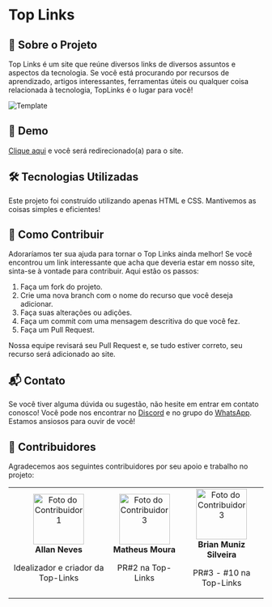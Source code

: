 # Top Links

## 📄 Sobre o Projeto

Top Links é um site que reúne diversos links de diversos assuntos e aspectos da tecnologia. Se você está procurando por recursos de aprendizado, artigos interessantes, ferramentas úteis ou qualquer coisa relacionada à tecnologia, TopLinks é o lugar para você!

![Template](https://i.imgur.com/uMRRVUW.png)

## 🚀 Demo

[Clique aqui](https://toplinks.vercel.app/) e você será redirecionado(a) para o site.

## 🛠️ Tecnologias Utilizadas

Este projeto foi construído utilizando apenas HTML e CSS. Mantivemos as coisas simples e eficientes!

## 🤝 Como Contribuir

Adoraríamos ter sua ajuda para tornar o Top Links ainda melhor! Se você encontrou um link interessante que acha que deveria estar em nosso site, sinta-se à vontade para contribuir. Aqui estão os passos:

1. Faça um fork do projeto.
2. Crie uma nova branch com o nome do recurso que você deseja adicionar.
3. Faça suas alterações ou adições.
4. Faça um commit com uma mensagem descritiva do que você fez.
5. Faça um Pull Request.

Nossa equipe revisará seu Pull Request e, se tudo estiver correto, seu recurso será adicionado ao site.

## 📬 Contato

Se você tiver alguma dúvida ou sugestão, não hesite em entrar em contato conosco! Você pode nos encontrar no [Discord](https://discord.gg/8qsNyd7DbD) e no grupo do [WhatsApp](https://chat.whatsapp.com/BSiJuKkvAnK6ATMw0urFZl). Estamos ansiosos para ouvir de você!

## 👥 Contribuidores

Agradecemos aos seguintes contribuidores por seu apoio e trabalho no projeto:

<table>
  <tr>
    <td align="center">
      <a href="https://github.com/Allan-Neves">
        <img src="https://avatars.githubusercontent.com/u/89498717?v=4" alt="Foto do Contribuidor 1" style="width: 100px; height: 100px;"/>
      </a>
      <br />
      <strong>Allan Neves</strong>
      <p>Idealizador e criador da Top-Links</p>
    </td>
      <td align="center">
      <a href="https://github.com/MatheusMStorm">
        <img src="https://avatars.githubusercontent.com/u/131560455?v=4" alt="Foto do Contribuidor 3" style="width: 100px; height: 100px;"/>
      </a>
      <br />
      <strong>Matheus Moura</strong>
      <p>PR#2 na Top-Links</p>
    </td>
    <td align="center">
      <a href="https://github.com/BrianMunizSilveira">
        <img src="https://avatars.githubusercontent.com/u/155079481?v=4" alt="Foto do Contribuidor 3" style="width: 100px; height: 100px;"/>
      </a>
      <br />
      <strong>Brian Muniz Silveira</strong>
      <p>PR#3 - #10 na Top-Links</p>
    </td>
  </tr>
</table>


</div>
